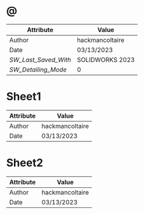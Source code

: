 # @
| Attribute | Value |
| ---  | ---     |
| Author | hackmancoltaire |
| Date | 03/13/2023 |
| _SW_Last_Saved_With_ | SOLIDWORKS 2023 |
| _SW_Detailing_Mode_ | 0 |
# Sheet1
| Attribute | Value |
| ---  | ---     |
| Author | hackmancoltaire |
| Date | 03/13/2023 |
# Sheet2
| Attribute | Value |
| ---  | ---     |
| Author | hackmancoltaire |
| Date | 03/13/2023 |
